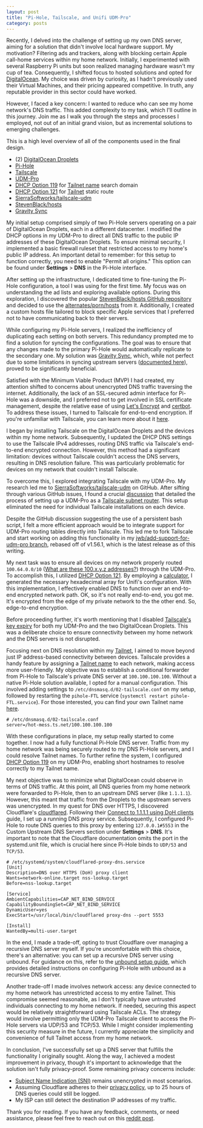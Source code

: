 ```yaml
---
layout: post
title: "Pi-Hole, Tailscale, and Unifi UDM-Pro"
category: posts
---
```


Recently, I delved into the challenge of setting up my own DNS server, aiming
for a solution that didn't involve local hardware support. My motivation?
Filtering ads and trackers, along with blocking certain Apple call-home services
within my home network. Initially, I experimented with several Raspberry Pi
units but soon realized managing hardware wasn't my cup of tea. Consequently, I
shifted focus to hosted solutions and opted for [DigitalOcean][26]. My choice
was driven by curiosity, as I hadn't previously used their Virtual Machines, and
their pricing appeared competitive. In truth, any reputable provider in this
sector could have worked.

However, I faced a key concern: I wanted to reduce who can see my home network's
DNS traffic.  This added complexity to my task, which I'll outline in this
journey. Join me as I walk you through the steps and processes I employed, not
out of an initial grand vision, but as incremental solutions to emerging
challenges.

This is a high level overview of all of the components used in the final design.

- (2) [DigitalOcean Droplets][2]
- [Pi-Hole][3]
- [Tailscale][4]
- [UDM-Pro][5]
- [DHCP Option 119][21] for [Tailnet name][20] search domain
- [DHCP Option 121][7] for [Tailnet][1] static route
- [SierraSoftworks/tailscale-udm][10]
- [StevenBlack/hosts][11]
- [Gravity Sync][13]

My initial setup comprised simply of two Pi-Hole servers operating on a pair of
DigitalOcean Droplets, each in a different datacenter. I modified the DHCP
options in my UDM-Pro to direct all DNS traffic to the public IP addresses of
these DigitalOcean Droplets. To ensure minimal security, I implemented a basic
firewall ruleset that restricted access to my home's public IP address. An
important detail to remember: for this setup to function correctly, you need to
enable "Permit all origins." This option can be found under **Settings** >
**DNS** in the Pi-Hole interface.

After setting up the infrastructure, I dedicated time to fine-tuning the Pi-Hole
configuration, a tool I was using for the first time. My focus was on
understanding the ad lists and exploring available options. During this
exploration, I discovered the popular [StevenBlack/hosts GitHub repository][11]
and decided to use the [alternates/porn/hosts][12] from it.  Additionally, I
created a custom hosts file tailored to block specific Apple services that I
preferred not to have communicating back to their servers.

While configuring my Pi-Hole servers, I realized the inefficiency of duplicating
each setting on both servers. This redundancy prompted me to find a solution for
syncing the configurations. The goal was to ensure that any changes made to the
primary Pi-Hole would automatically replicate to the secondary one. My solution
was [Gravity Sync][13], which, while not perfect due to some limitations in
syncing upstream servers ([documented here][22]), proved to be significantly
beneficial.

Satisfied with the Minimum Viable Product (MVP) I had created, my attention
shifted to concerns about unencrypted DNS traffic traversing the internet.
Additionally, the lack of an SSL-secured admin interface for Pi-Hole was a
downside, and I preferred not to get involved in SSL certificate management,
despite the relative ease of using [Let's Encrypt][14] and [certbot][15]. To
address these issues, I turned to Tailscale for end-to-end encryption. If you're
unfamiliar with Tailscale, you can learn more about it [here][16].

I began by installing Tailscale on the DigitalOcean Droplets and the devices
within my home network. Subsequently, I updated the DHCP DNS settings to use the
Tailscale IPv4 addresses, routing DNS traffic via Tailscale's end-to-end
encrypted connection. However, this method had a significant limitation: devices
without Tailscale couldn't access the DNS servers, resulting in DNS resolution
failure. This was particularly problematic for devices on my network that
couldn't install Tailscale.

To overcome this, I explored integrating Tailscale with my UDM-Pro. My research
led me to [SierraSoftworks/tailscale-udm][10] on GitHub. After sifting through
various GitHub issues, I found a crucial [discussion][9] that detailed the
process of setting up a UDM-Pro as a [Tailscale subnet router][18].  This setup
eliminated the need for individual Tailscale installations on each device.

Despite the GitHub discussion suggesting the use of a persistent bash script, I
felt a more efficient approach would be to integrate support for UDM-Pro routing
tables directly into Tailscale. This led me to fork Tailscale and start working
on adding this functionality in my [jwb/add-support-for-udm-pro branch][23],
rebased off of v1.56.1, which is the latest release as of this writing.

My next task was to ensure all devices on my network properly routed
`100.64.0.0/10` ([What are these 100.x.y.z addresses?][19]) through the UDM-Pro.
To accomplish this, I utilized [DHCP Option 121][7]. By employing a
[calculator][6], I generated the necessary hexadecimal array for Unifi's
configuration. With this implementation, I effectively enabled DNS to function
over an end-to-end encrypted network path. OK, so it's not really end-to-end,
you got me. It's encrypted from the edge of my private network to the the other
end. So, edge-to-end encryption.

Before proceeding further, it's worth mentioning that I disabled [Tailscale's
key expiry][27] for both my UDM-Pro and the two DigitalOcean Droplets. This was
a deliberate choice to ensure connectivity between my home network and the DNS
servers is not disrupted.

Focusing next on DNS resolution within my [Tailnet][1], I aimed to move beyond
just IP address-based connectivity between devices. Tailscale provides a handy
feature by assigning a [Tailnet name][20] to each network, making access more
user-friendly. My objective was to establish a conditional forwarder from
Pi-Hole to Tailscale's private DNS server at `100.100.100.100`. Without a native
Pi-Hole solution available, I opted for a manual configuration. This involved
adding settings to `/etc/dnsmasq.d/02-tailscale.conf` on my setup, followed by
restarting the `pihole-FTL` service (`systemctl restart pihole-FTL.service`).
For those interested, you can find your own Tailnet name [here][24].

```text
# /etc/dnsmasq.d/02-tailscale.conf
server=/hot-mess.ts.net/100.100.100.100
```

With these configurations in place, my setup really started to come together. I
now had a fully functional Pi-Hole DNS server. Traffic from my home network was
being securely routed to my DNS Pi-Hole servers, and I could resolve Tailnet
names.  To further refine the system, I configured [DHCP Option 119][21] on my
UDM-Pro, enabling short hostnames to resolve correctly to my Tailnet name.

My next objective was to minimize what DigitalOcean could observe in terms of
DNS traffic. At this point, all DNS queries from my home network were forwarded
to Pi-Hole, then to an upstream DNS server (like `1.1.1.1`). However, this meant
that traffic from the Droplets to the upstream servers was unencrypted. In my
quest for DNS over HTTPS, I discovered Cloudflare's [cloudflared][8].  Following
their [Connect to 1.1.1.1 using DoH clients][8] guide, I set up a running DNS
proxy service. Subsequently, I configured Pi-Hole to route DNS queries to this
proxy by entering `127.0.0.1#5553` in the Custom Upstream DNS Servers section
under **Settings** > **DNS**. It's important to note that the Cloudflare
documentation omits the port in the systemd.unit file, which is crucial here
since Pi-Hole binds to `UDP/53` and `TCP/53`.

```
# /etc/systemd/system/cloudflared-proxy-dns.service
[Unit]
Description=DNS over HTTPS (DoH) proxy client
Wants=network-online.target nss-lookup.target
Before=nss-lookup.target

[Service]
AmbientCapabilities=CAP_NET_BIND_SERVICE
CapabilityBoundingSet=CAP_NET_BIND_SERVICE
DynamicUser=yes
ExecStart=/usr/local/bin/cloudflared proxy-dns --port 5553

[Install]
WantedBy=multi-user.target
```

In the end, I made a trade-off, opting to trust Cloudflare over managing a
recursive DNS server myself. If you're uncomfortable with this choice, there's
an alternative: you can set up a recursive DNS server using unbound. For
guidance on this, refer to the [unbound setup guide][25], which provides
detailed instructions on configuring Pi-Hole with unbound as a recursive DNS
server.

Another trade-off I made involves network access: any device connected to my
home network has unrestricted access to my entire Tailnet. This compromise
seemed reasonable, as I don't typically have untrusted individuals connecting to
my home network. If needed, securing this aspect would be relatively
straightforward using Tailscale ACLs. The strategy would involve permitting only
the UDM-Pro Tailscale client to access the Pi-Hole servers via UDP/53 and
TCP/53. While I might consider implementing this security measure in the future,
I currently appreciate the simplicity and convenience of full Tailnet access
from my home network.

In conclusion, I've successfully set up a DNS server that fulfills the
functionality I originally sought. Along the way, I achieved a modest
improvement in privacy, though it's important to acknowledge that the solution
isn't fully privacy-proof. Some remaining privacy concerns include:

- [Subject Name Indication (SNI)][28] remains unencrypted in most scenarios.
- Assuming Cloudflare adheres to their [privacy policy][29], up to 25 hours of DNS queries could still be logged.
- My ISP can still detect the destination IP addresses of my traffic.

Thank you for reading. If you have any feedback, comments, or need assistance,
please feel free to reach out on this [reddit post][30].

[1]: https://tailscale.com/kb/1136/tailnet/
[2]: https://www.digitalocean.com/products/droplets
[3]: https://pi-hole.net/
[4]: https://tailscale.com/
[5]: https://store.ui.com/us/en/products/udm-pro
[6]: https://www.medo64.com/2018/01/configuring-classless-static-route-option/
[7]: https://datatracker.ietf.org/doc/html/rfc3442
[8]: https://developers.cloudflare.com/1.1.1.1/encryption/dns-over-https/dns-over-https-client/
[9]: https://github.com/SierraSoftworks/tailscale-udm/discussions/51
[10]: https://github.com/SierraSoftworks/tailscale-udm
[11]: https://github.com/StevenBlack/hosts
[12]: https://github.com/StevenBlack/hosts/raw/master/alternates/porn/hosts
[13]: https://github.com/vmstan/gravity-sync
[14]: https://letsencrypt.org/
[15]: https://certbot.eff.org/
[16]: https://tailscale.com/kb/1151/what-is-tailscale
[18]: https://tailscale.com/kb/1019/subnets
[19]: https://tailscale.com/kb/1015/100.x-addresses
[20]: https://tailscale.com/kb/1217/tailnet-name
[21]: https://datatracker.ietf.org/doc/html/rfc3397
[22]: https://github.com/vmstan/gravity-sync/wiki#limitations
[23]: https://github.com/jasonwbarnett/tailscale/tree/jwb/add-support-for-udm-pro
[24]: https://login.tailscale.com/admin/dns
[25]: https://docs.pi-hole.net/guides/dns/unbound/
[26]: https://www.digitalocean.com/
[27]: https://tailscale.com/kb/1028/key-expiry
[28]: https://www.cloudflare.com/learning/ssl/what-is-sni/
[29]: https://www.cloudflare.com/privacypolicy/
[30]: https://www.reddit.com/r/pihole/comments/18su9du/story_time_pihole_tailscale_and_unifi_udmpro/
